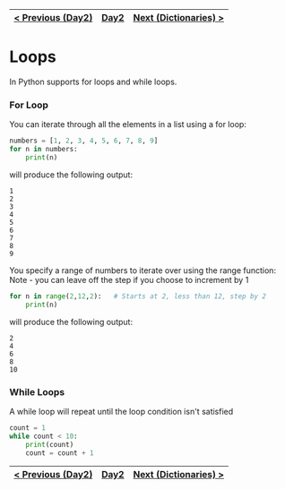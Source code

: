 |[< Previous (Day2)](../README.md) | [Day2](../README.md)| [Next (Dictionaries) >](Dictionaries.md) |
|----|----|----|
# Loops

In Python supports for loops and while loops.

### For Loop
You can iterate through all the elements in a list using a for loop:

```python
numbers = [1, 2, 3, 4, 5, 6, 7, 8, 9]
for n in numbers:
    print(n)
```
will produce the following output:
```
1
2
3
4
5
6
7
8
9
```

You specify a range of numbers to iterate over using the range function:
Note - you can leave off the step if you choose to increment by 1

```python
for n in range(2,12,2):   # Starts at 2, less than 12, step by 2
    print(n)
```
will produce the following output:
```
2
4
6
8
10
```

### While Loops

A while loop will repeat until the loop condition isn't satisfied

```python
count = 1
while count < 10:
    print(count)
    count = count + 1
```

|[< Previous (Day2)](../README.md) | [Day2](../README.md)| [Next (Dictionaries) >](Dictionaries.md) |
|----|----|----|